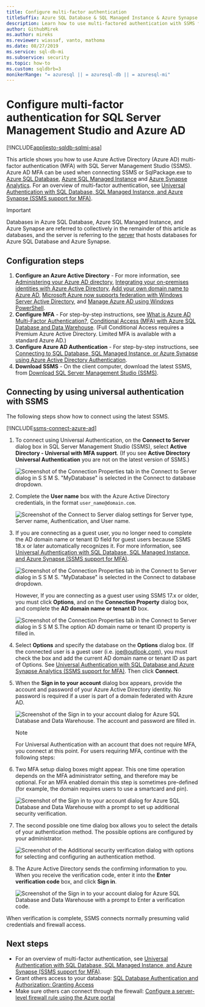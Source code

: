 ```yaml
---
title: Configure multi-factor authentication
titleSuffix: Azure SQL Database & SQL Managed Instance & Azure Synapse Analytics
description: Learn how to use multi-factored authentication with SSMS for Azure SQL Database, Azure SQL Managed Instance and Azure Synapse Analytics.
author: GithubMirek
ms.author: mireks
ms.reviewer: wiassaf, vanto, mathoma
ms.date: 08/27/2019
ms.service: sql-db-mi
ms.subservice: security
ms.topic: how-to
ms.custom: sqldbrb=3
monikerRange: "= azuresql || = azuresql-db || = azuresql-mi"
---
```


# Configure multi-factor authentication for SQL Server Management Studio and Azure AD
[!INCLUDE[appliesto-sqldb-sqlmi-asa](../includes/appliesto-sqldb-sqlmi-asa.md)]

This article shows you how to use Azure Active Directory (Azure AD) multi-factor authentication (MFA) with SQL Server Management Studio (SSMS). Azure AD MFA can be used when connecting SSMS or SqlPackage.exe to [Azure SQL Database](sql-database-paas-overview.md), [Azure SQL Managed Instance](../managed-instance/sql-managed-instance-paas-overview.md) and [Azure Synapse Analytics](/azure/synapse-analytics/sql-data-warehouse/sql-data-warehouse-overview-what-is). For an overview of multi-factor authentication, see [Universal Authentication with SQL Database, SQL Managed Instance, and Azure Synapse (SSMS support for MFA)](../database/authentication-mfa-ssms-overview.md).

> [!IMPORTANT]
> Databases in Azure SQL Database, Azure SQL Managed Instance, and Azure Synapse are referred to collectively in the remainder of this article as databases, and the server is referring to the [server](logical-servers.md) that hosts databases for Azure SQL Database and Azure Synapse.

## Configuration steps

1. **Configure an Azure Active Directory** - For more information, see [Administering your Azure AD directory](/previous-versions/azure/azure-services/hh967611(v=azure.100)), [Integrating your on-premises identities with Azure Active Directory](/azure/active-directory/hybrid/whatis-hybrid-identity), [Add your own domain name to Azure AD](https://azure.microsoft.com/blog/20../../windows-azure-now-supports-federation-with-windows-server-active-directory/), [Microsoft Azure now supports federation with Windows Server Active Directory](https://azure.microsoft.com/blog/20../../windows-azure-now-supports-federation-with-windows-server-active-directory/), and [Manage Azure AD using Windows PowerShell](/previous-versions/azure/jj151815(v=azure.100)).
2. **Configure MFA** - For step-by-step instructions, see [What is Azure AD Multi-Factor Authentication?](/azure/active-directory/authentication/concept-mfa-howitworks), [Conditional Access (MFA) with Azure SQL Database and Data Warehouse](conditional-access-configure.md). (Full Conditional Access requires a Premium Azure Active Directory. Limited MFA is available with a standard Azure AD.)
3. **Configure Azure AD Authentication** - For step-by-step instructions, see [Connecting to SQL Database, SQL Managed Instance, or Azure Synapse using Azure Active Directory Authentication](authentication-aad-overview.md).
4. **Download SSMS** - On the client computer, download the latest SSMS, from [Download SQL Server Management Studio (SSMS)](/sql/ssms/download-sql-server-management-studio-ssms).

## Connecting by using universal authentication with SSMS

The following steps show how to connect using the latest SSMS.

[!INCLUDE[ssms-connect-azure-ad](../includes/ssms-connect-azure-ad.md)]

1. To connect using Universal Authentication, on the **Connect to Server** dialog box in SQL Server Management Studio (SSMS), select **Active Directory - Universal with MFA support**. (If you see **Active Directory Universal Authentication** you are not on the latest version of SSMS.)

   ![Screenshot of the Connection Properties tab in the Connect to Server dialog in S S M S. "MyDatabase" is selected in the Connect to database dropdown.](./media/authentication-mfa-ssms-configure/mfa-no-tenant-ssms.png)  
2. Complete the **User name** box with the Azure Active Directory credentials, in the format `user_name@domain.com`.

   ![Screenshot of the Connect to Server dialog settings for Server type, Server name, Authentication, and User name.](./media/authentication-mfa-ssms-configure/1mfa-universal-connect-user.png)
3. If you are connecting as a guest user, you no longer need to complete the AD domain name or tenant ID field for guest users because SSMS 18.x or later automatically recognizes it. For more information, see [Universal Authentication with SQL Database, SQL Managed Instance, and Azure Synapse (SSMS support for MFA)](../database/authentication-mfa-ssms-overview.md).

   ![Screenshot of the Connection Properties tab in the Connect to Server dialog in S S M S. "MyDatabase" is selected in the Connect to database dropdown.](./media/authentication-mfa-ssms-configure/mfa-no-tenant-ssms.png)

   However, If you are connecting as a guest user using SSMS 17.x or older, you must click **Options**, and on the **Connection Property** dialog box, and complete the **AD domain name or tenant ID** box.

   ![Screenshot of the Connection Properties tab in the Connect to Server dialog in S S M S.The option AD domain name or tenant ID property is filled in.](./media/authentication-mfa-ssms-configure/mfa-tenant-ssms.png)

4. Select **Options** and specify the database on the **Options** dialog box. (If the connected user is a guest user (i.e. joe@outlook.com), you must check the box and add the current AD domain name or tenant ID as part of Options. See [Universal Authentication with SQL Database and Azure Synapse Analytics (SSMS support for MFA)](../database/authentication-mfa-ssms-overview.md). Then click **Connect**.  
5. When the **Sign in to your account** dialog box appears, provide the account and password of your Azure Active Directory identity. No password is required if a user is part of a domain federated with Azure AD.

   ![Screenshot of the Sign in to your account dialog for Azure SQL Database and Data Warehouse. The account and password are filled in.](./media/authentication-mfa-ssms-configure/2mfa-sign-in.png)  

   > [!NOTE]
   > For Universal Authentication with an account that does not require MFA, you connect at this point. For users requiring MFA, continue with the following steps:
   >  

6. Two MFA setup dialog boxes might appear. This one time operation depends on the MFA administrator setting, and therefore may be optional. For an MFA enabled domain this step is sometimes pre-defined (for example, the domain requires users to use a smartcard and pin).

   ![Screenshot of the Sign in to your account dialog for Azure SQL Database and Data Warehouse with a prompt to set up additional security verification.](./media/authentication-mfa-ssms-configure/3mfa-setup.png)
  
7. The second possible one time dialog box allows you to select the details of your authentication method. The possible options are configured by your administrator.

   ![Screenshot of the Additional security verification dialog with options for selecting and configuring an authentication method.](./media/authentication-mfa-ssms-configure/4mfa-verify-1.png)  
8. The Azure Active Directory sends the confirming information to you. When you receive the verification code, enter it into the **Enter verification code** box, and click **Sign in**.

   ![Screenshot of the Sign in to your account dialog for Azure SQL Database and Data Warehouse with a prompt to Enter a verification code.](./media/authentication-mfa-ssms-configure/5mfa-verify-2.png)  

When verification is complete, SSMS connects normally presuming valid credentials and firewall access.

## Next steps

- For an overview of multi-factor authentication, see [Universal Authentication with SQL Database, SQL Managed Instance, and Azure Synapse (SSMS support for MFA)](../database/authentication-mfa-ssms-overview.md).  
- Grant others access to your database: [SQL Database Authentication and Authorization: Granting Access](logins-create-manage.md)  
- Make sure others can connect through the firewall: [Configure a server-level firewall rule using the Azure portal](./firewall-configure.md)
